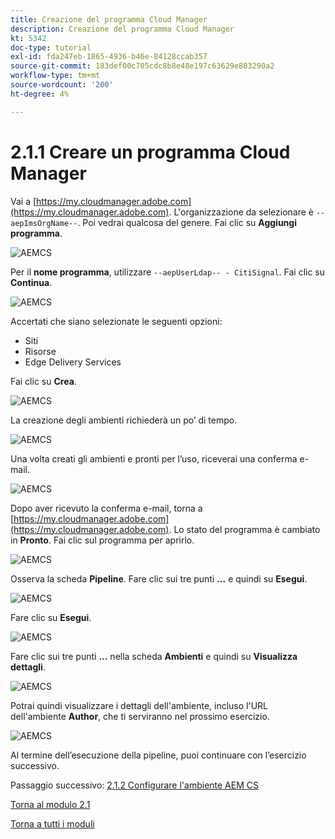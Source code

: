 ```yaml
---
title: Creazione del programma Cloud Manager
description: Creazione del programma Cloud Manager
kt: 5342
doc-type: tutorial
exl-id: fda247eb-1865-4936-b46e-84128ccab357
source-git-commit: 183def00c705cdc8b8e48e197c63629e803290a2
workflow-type: tm+mt
source-wordcount: '200'
ht-degree: 4%

---
```


# 2.1.1 Creare un programma Cloud Manager

Vai a [https://my.cloudmanager.adobe.com](https://my.cloudmanager.adobe.com). L&#39;organizzazione da selezionare è `--aepImsOrgName--`. Poi vedrai qualcosa del genere. Fai clic su **Aggiungi programma**.

![AEMCS](./images/aemcs1.png)

Per il **nome programma**, utilizzare `--aepUserLdap-- - CitiSignal`. Fai clic su **Continua**.

![AEMCS](./images/aemcs2.png)

Accertati che siano selezionate le seguenti opzioni:

- Siti
- Risorse
- Edge Delivery Services

Fai clic su **Crea**.

![AEMCS](./images/aemcs3.png)

La creazione degli ambienti richiederà un po’ di tempo.

![AEMCS](./images/aemcs4.png)

Una volta creati gli ambienti e pronti per l’uso, riceverai una conferma e-mail.

![AEMCS](./images/aemcs5.png)

Dopo aver ricevuto la conferma e-mail, torna a [https://my.cloudmanager.adobe.com](https://my.cloudmanager.adobe.com). Lo stato del programma è cambiato in **Pronto**. Fai clic sul programma per aprirlo.

![AEMCS](./images/aemcs6.png)

Osserva la scheda **Pipeline**. Fare clic sui tre punti **...** e quindi su **Esegui**.

![AEMCS](./images/aemcs7.png)

Fare clic su **Esegui**.

![AEMCS](./images/aemcs8.png)

Fare clic sui tre punti **...** nella scheda **Ambienti** e quindi su **Visualizza dettagli**.

![AEMCS](./images/aemcs9.png)

Potrai quindi visualizzare i dettagli dell&#39;ambiente, incluso l&#39;URL dell&#39;ambiente **Author**, che ti serviranno nel prossimo esercizio.

![AEMCS](./images/aemcs10.png)

Al termine dell’esecuzione della pipeline, puoi continuare con l’esercizio successivo.

Passaggio successivo: [2.1.2 Configurare l&#39;ambiente AEM CS](./ex2.md)

[Torna al modulo 2.1](./aemcs.md)

[Torna a tutti i moduli](./../../../overview.md)
